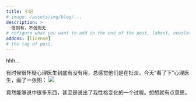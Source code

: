 ```yaml
---
title: 小记
# image: /assets/img/blog/...
description: >
  信则有，不信则无
# cofigure what you want to add in the end of the post, [about, newsletter, related, random, license]
addons: [license]
# the tag of post.
---
```


hhh...<br>

有时候很怀疑心理医生到底有没有用，总感觉他们是在扯淡。今天“看了下”心理医生，画了一张图：
![]({{site.data.strings.blog_url}}painting.PNG)<br>

竟然能够说中很多东西，甚至是说出了我性格变化的一个过程。想想就有点意思。